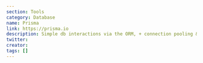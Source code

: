 ```yaml
---
section: Tools
category: Database
name: Prisma
link: https://prisma.io
description: Simple db interactions via the ORM, + connection pooling & edge caching, + type-safe db events
twitter:
creator:
tags: []
---
```

